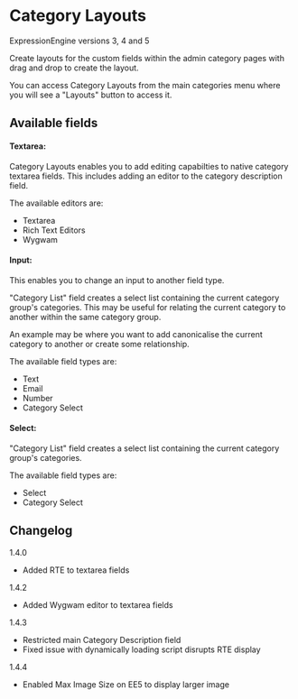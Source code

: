 Category Layouts
====================

ExpressionEngine versions 3, 4 and 5

Create layouts for the custom fields within the admin category pages with drag and drop to create the layout.

You can access Category Layouts from the main categories menu where you will see a "Layouts" button to access it.


## Available fields ##


#### Textarea: ####

Category Layouts enables you to add editing capabilties to native category textarea fields. This includes adding an editor to the category description field. 

The available editors are:

- Textarea
- Rich Text Editors
- Wygwam


#### Input: ####

This enables you to change an input to another field type.

"Category List" field creates a select list containing the current category group's categories. This may be useful for relating the current category to another within the same category group.

An example may be where you want to add canonicalise the current category to another or create some relationship.

The available field types are:

- Text
- Email
- Number
- Category Select


#### Select: ####

"Category List" field creates a select list containing the current category group's categories.

The available field types are:

- Select
- Category Select


## Changelog ##

1.4.0
- Added RTE to textarea fields

1.4.2
- Added Wygwam editor to textarea fields

1.4.3
- Restricted main Category Description field
- Fixed issue with dynamically loading script disrupts RTE display

1.4.4
- Enabled Max Image Size on EE5 to display larger image 


